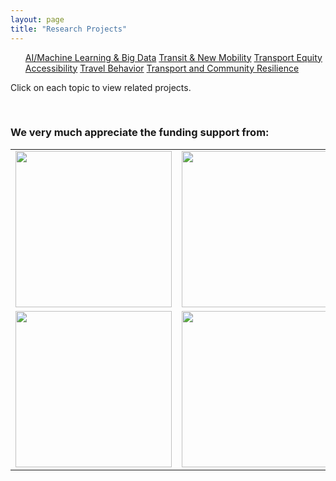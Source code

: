 ```yaml
---
layout: page
title: "Research Projects"
---
```


<article>
<nav>
  <ul>
    <a href="{{site.baseurl}}/aibigdata/" class="{% if page.url contains 'aibigdata' %}current{% endif %}">AI/Machine Learning & Big Data</a>
    <a href="{{site.baseurl}}/transitnewmobility/" class="{% if page.url contains 'transitnewmobility' %}current{% endif %}">Transit & New Mobility</a>
    <a href="{{site.baseurl}}/equity/" class="{% if page.url contains 'equity' %}current{% endif %}">Transport Equity</a>
    <a href="{{site.baseurl}}/accessibility/" class="{% if page.url contains 'accessibility' %}current{% endif %}">Accessibility</a>
    <a href="{{site.baseurl}}/travelbehavior/" class="{% if page.url contains 'travelbehavior' %}current{% endif %}">Travel Behavior</a>
    <a href="{{site.baseurl}}/resilience/" class="{% if page.url contains 'resilience' %}current{% endif %}">Transport and Community Resilience</a>
  </ul>
</nav>
   <p tyle="font-size:120%;">Click on each topic to view related projects. </p>
</article>

&nbsp; 

### We very much appreciate the funding support from:
<table>
<tr>
<td> <img src=”https://github.com/jacobyan0/jacobyan0.github.io/raw/master/images/Other/usdot.png” width="250"> </td>
<td> <img src=”https://github.com/jacobyan0/jacobyan0.github.io/raw/master/images/Other/fdot.png” width="250"> </td>
<td> <img src=”https://github.com/jacobyan0/jacobyan0.github.io/raw/master/images/Other/Ford.png” width="250"> </td>
</tr>
<tr>
<td> <img src=”https://github.com/jacobyan0/jacobyan0.github.io/raw/master/images/Other/Poverty%20Solutions.jpg” width="250"> </td>
<td> <img src=”https://github.com/jacobyan0/jacobyan0.github.io/raw/master/images/Other/fta.jpg” width="250"> </td>
<td> <img src=”https://github.com/jacobyan0/jacobyan0.github.io/raw/master/images/Other/NHC.png” width="250"> </td>
</tr>
</table>

